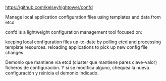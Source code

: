 https://github.com/kelseyhightower/confd

Manage local application configuration files using templates and data from etcd

confd is a lightweight configuration management tool focused on:

keeping local configuration files up-to-date by polling etcd and processing template resources.
reloading applications to pick up new config file changes



Demonio que mantiene via etcd (cluster que mantiene pares clave-valor) ficheros de configuración. Y si se modifica alguno, chequea la nueva configuración y reinicia el demonio indicado.
